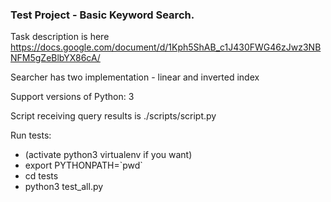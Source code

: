 ### Test Project - Basic Keyword Search.

Task description is here https://docs.google.com/document/d/1Kph5ShAB_c1J430FWG46zJwz3NBNFM5gZeBlbYX86cA/

Searcher has two implementation - linear and inverted index

Support versions of Python: 3

Script receiving query results is ./scripts/script.py

Run tests:
 * (activate python3 virtualenv if you want)
 * export PYTHONPATH=\`pwd\`
 * cd tests
 * python3 test_all.py

